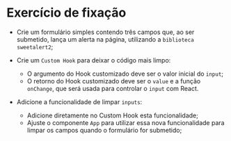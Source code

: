 # Exercício de fixação

- Crie um formulário simples contendo três campos que, ao ser submetido, lança um alerta na página, utilizando a `biblioteca sweetalert2`;

- Crie um `Custom Hook` para deixar o código mais limpo:
  - O argumento do Hook customizado deve ser o valor inicial do `input`;
  - O retorno do Hook customizado deve ser o `value` e a função `onChange`, que será usada para controlar o `input` com React.

- Adicione a funcionalidade de limpar `inputs`:
  - Adicione diretamente no Custom Hook esta funcionalidade;
  - Ajuste o componente `App` para utilizar essa nova funcionalidade para limpar os campos quando o formulário for submetido;